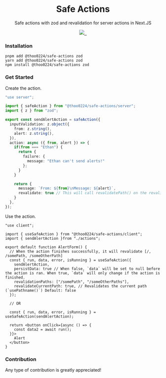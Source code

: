 <div align="center">
  <h1>Safe Actions</h1>
  <p>Safe actions with zod and revalidation for server actions in Next.JS</p>

  <p align="center">
    <a aria-label="License" href="https://github.com/thoo0224/safe-actions">
      <img src="https://img.shields.io/npm/l/@thoo0224/safe-actions?color=blue">
    </a>
    <a aria-label="NPM version" href="https://www.npmjs.com/package/@thoo0224/safe-actions">
      <img alt="" src="https://img.shields.io/npm/v/@thoo0224/safe-actions?color=success">
    </a>
    <a aria-label="GH Stars" href="https://www.npmjs.com/package/@thoo0224/safe-actions">
      <img alt="" src="https://img.shields.io/github/stars/thoo0224/safe-actions?style=social">
    </a>
  </p>
</div>

### Installation

```console
pnpm add @thoo0224/safe-actions zod
yarn add @thoo0224/safe-actions zod
npm install @thoo0224/safe-actions zod
```

### Get Started

Create the action.

```ts
"use server";

import { safeAction } from "@thoo0224/safe-actions/server";
import { z } from "zod";

export const sendAlertAction = safeAction({
  inputValidation: z.object({
    from: z.string(),
    alert: z.string(),
  }),
  action: async ({ from, alert }) => {
    if(from === "Ethan") {
      return {
        failure: {
          message: "Ethan can't send alerts!"
        };
      }
    }

    return {
      message: `From: ${from}\nMessage: ${alert}`,
      revalidate: true // This will call revalidatePath() on the revalidation paths if they are provided in the useSafeAction hook.
    }
  },
});
```

Use the action.

```tsx
"use client";

import { useSafeAction } from "@thoo0224/safe-actions/client";
import { sendAlertAction }from "./actions";

export default function AlertForm() {
  // When the action finishes successfully, it will revalidate [/, /somePath, /someOtherPath]
  const { run, data, error, isRunning } = useSafeAction({
    sendAlertAction,
    persistData: true // When false, `data` will be set to null before the action is ran. When true, `data` will only change if the action is finished.
    revalidationPaths: ["/somePath", "/someOtherPaths"],
    revalidateCurrentPath: true, // Revalidates the current path (`usePathname()`) Default: false
  });

  // OR

  const { run, data, error, isRunning } = useSafeAction(sendAlertAction);

  return <button onClick={async () => {
    const data2 = await run();
  }}>
    Alert
  </button>
}
```

### Contribution

Any type of contribution is greatly appreciated!

